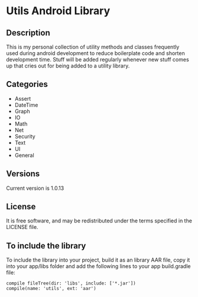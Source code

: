 # Utils Android Library

Description
-
This is my personal collection of utility methods and classes frequently used during android development to reduce boilerplate code and shorten development time. Stuff will be added regularly whenever new stuff comes up that cries out for being added to a utility library.

Categories
-
* Assert
* DateTime
* Graph
* IO
* Math
* Net
* Security
* Text
* UI
* General


Versions
-

Current version is 1.0.13

License
-
It is free software, and may be redistributed under the terms specified in the LICENSE file.

To include the library
-

To include the library into your project, build it as an library AAR file, copy it into your app/libs folder and add the following lines to your app build.gradle file:

```shell
compile fileTree(dir: 'libs', include: ['*.jar'])
compile(name: 'utils', ext: 'aar')
```
